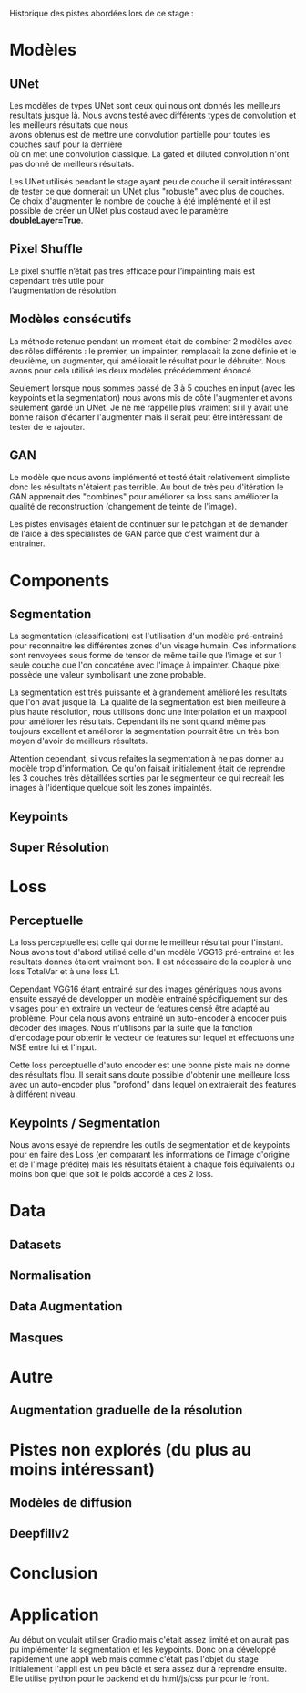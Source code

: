 Historique des pistes abordées lors de ce stage :

# Modèles
## UNet 
Les modèles de types UNet sont ceux qui nous ont donnés les meilleurs résultats
jusque là. Nous avons testé avec différents types de convolution et les meilleurs résultats que nous  
avons obtenus est de mettre une convolution partielle pour toutes les couches sauf pour la dernière  
où on met une convolution classique. La gated et diluted convolution n'ont pas donné de meilleurs résultats.

Les UNet utilisés pendant le stage ayant peu de couche il serait intéressant de tester ce que donnerait un UNet plus "robuste" avec plus de couches. Ce choix d'augmenter le nombre de couche à été implémenté et il est possible de créer un UNet plus costaud avec le paramètre **doubleLayer=True**.

## Pixel Shuffle
Le pixel shuffle n’était pas très efficace pour l’impainting mais est cependant très utile pour  
l’augmentation de résolution.

## Modèles consécutifs
La méthode retenue pendant un moment était de combiner 2 modèles avec des rôles différents : le premier, un impainter, remplacait la zone définie et le deuxième, un augmenter, qui améliorait
le résultat pour le débruiter. Nous avons pour cela utilisé les deux modèles précédemment énoncé.

Seulement lorsque nous sommes passé de 3 à 5 couches en input (avec les keypoints et la segmentation) nous avons mis de côté l'augmenter et avons seulement gardé un UNet. Je ne me rappelle plus vraiment si il y avait une bonne raison d'écarter l'augmenter mais il serait peut être intéressant de tester de le rajouter.

## GAN
Le modèle que nous avons implémenté et testé était relativement simpliste donc les résultats n'étaient pas terrible. Au bout de très peu d'itération le GAN apprenait des "combines" pour améliorer sa loss sans améliorer la qualité de reconstruction (changement de teinte de l'image). 

Les pistes envisagés étaient  de continuer sur le patchgan et de demander de l'aide à des spécialistes de GAN parce que c'est vraiment dur à entrainer. 

# Components 
## Segmentation
La segmentation (classification) est l'utilisation d'un modèle pré-entrainé pour reconnaitre les différentes zones d'un visage humain. Ces informations sont renvoyées sous forme de tensor de même taille que l'image et sur 1 seule couche que l'on concaténe avec l'image à impainter. Chaque pixel possède une valeur symbolisant une zone probable.

La segmentation est très puissante et à grandement amélioré les résultats que l'on avait jusque là. La qualité de la segmentation est bien meilleure à plus haute résolution, nous utilisons donc une interpolation et un maxpool pour améliorer les résultats. Cependant ils ne sont quand même pas toujours excellent et améliorer la segmentation pourrait être un très bon moyen d'avoir de meilleurs résultats.

Attention cependant, si vous refaites la segmentation à ne pas donner au modèle trop d'information. Ce qu'on faisait initialement était de reprendre les 3 couches très détaillées sorties par le segmenteur ce qui recréait les images à l'identique quelque soit les zones impaintés.

## Keypoints
## Super Résolution

# Loss
## Perceptuelle
La loss perceptuelle est celle qui donne le meilleur résultat pour l'instant. Nous avons tout d'abord utilisé celle d'un modèle VGG16 pré-entrainé et les résultats donnés étaient vraiment bon. Il est nécessaire de la coupler à une loss TotalVar et à une loss L1.

Cependant VGG16 étant entrainé sur des images génériques nous avons ensuite essayé de développer un modèle entrainé spécifiquement sur des visages pour en extraire un vecteur de features censé être adapté au problème. Pour cela nous avons entrainé un auto-encoder à encoder puis décoder des images. Nous n'utilisons par la suite que la fonction d'encodage pour obtenir le vecteur de features sur lequel et effectuons une MSE entre lui et l'input. 

Cette loss perceptuelle d'auto encoder est une bonne piste mais ne donne des résultats flou. Il serait sans doute possible d'obtenir une meilleure loss avec un auto-encoder plus "profond" dans lequel on extraierait des features à différent niveau.

## Keypoints / Segmentation
Nous avons esayé de reprendre les outils de segmentation et de keypoints pour en faire des Loss (en comparant les informations de l'image d'origine et de l'image prédite) mais les résultats étaient à chaque fois équivalents ou moins bon quel que soit le poids accordé à ces 2 loss.

# Data
## Datasets
## Normalisation
## Data Augmentation
## Masques 

# Autre
## Augmentation graduelle de la résolution

# Pistes non explorés (du plus au moins intéressant)
## Modèles de diffusion
## Deepfillv2

# Conclusion

# Application
Au début on voulait utiliser Gradio mais c'était assez limité et on aurait pas pu implémenter la segmentation et les keypoints. Donc on a développé rapidement une appli web mais comme c'était pas l'objet du stage initialement l'appli est un peu bâclé et sera assez dur à reprendre ensuite. Elle utilise python pour le backend et du html/js/css pur pour le front.
